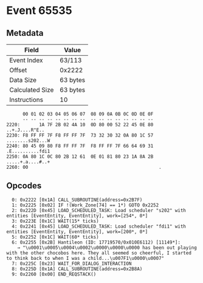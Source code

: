# Event 65535

## Metadata

| Field           | Value    |
|-----------------|----------|
| Event Index     | 63/113   |
| Offset          | 0x2222   |
| Data Size       | 63 bytes |
| Calculated Size | 63 bytes |
| Instructions    | 10       |

```
      00 01 02 03 04 05 06 07  08 09 0A 0B 0C 0D 0E 0F
      -- -- -- -- -- -- -- --  -- -- -- -- -- -- -- --
2220:       1A 7F 2B 02 4A 10  0D 80 00 52 22 45 0E 80    ..+.J....R"E..
2230: F8 FF FF 7F F8 FF FF 7F  73 32 30 32 0A 80 1C 57  ........s202...W
2240: 80 45 09 80 F8 FF FF 7F  F8 FF FF 7F 66 64 69 31  .E..........fdi1
2250: 0A 80 1C 0C 80 2B 12 61  0E 01 81 80 23 1A 8A 2B  .....+.a....#..+
2260: 00                                                .               
```

## Opcodes

```
  0: 0x2222 [0x1A] CALL_SUBROUTINE(address=0x2B7F)
  1: 0x2225 [0x02] IF !(Work_Zone[74] == 1*) GOTO 0x2252
  2: 0x222D [0x45] LOAD_SCHEDULED_TASK: Load scheduler "s202" with entities [EventEntity, EventEntity], work=[254*, 0*]
  3: 0x223E [0x1C] WAIT(15* ticks)
  4: 0x2241 [0x45] LOAD_SCHEDULED_TASK: Load scheduler "fdi1" with entities [EventEntity, EventEntity], work=[200*, 0*]
  5: 0x2252 [0x1C] WAIT(60* ticks)
  6: 0x2255 [0x2B] Hantileon (ID: 17719570/0x010E6112) [11149*]:
    → "\u0001\u0005\u0004\u0002\u0000\u0000\u0000 has been out playing with the other chocobos here. They all seemed so cheerful, I started to think back to when I was a child...\u007F1\u0000\u0007"
  7: 0x225C [0x23] WAIT_FOR_DIALOG_INTERACTION
  8: 0x225D [0x1A] CALL_SUBROUTINE(address=0x2B8A)
  9: 0x2260 [0x00] END_REQSTACK()
```
